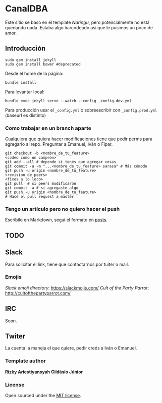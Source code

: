 # CanalDBA

Este sitio se basó en el template _Naringu_, pero potencialmente no está quedando nada. Estaba algo harcodeado así que le pusimos un poco de amor.

## Introducción


```
sudo gem install jekyll
sudo gem install bower #deprecated
```

Desde el home de la página:

```
bundle install 
```


Para levantar local:

```
bundle exec jekyll serve --watch --config _config.dev.yml
```

Para producción usar el `_config.yml` o sobreescribir con `_config.prod.yml`
(baseurl es distinto)

### Como trabajar en un branch aparte

Cualquiera que quiera hacer modificaciones tiene que pedir perms para agregarlo al
repo. Preguntar a Emanuel, Iván o Fipar.



```
git checkout -b <nombre_de_tu_feature>
<codeo como un campeón>
git add --all # depende si tenés que agregar cosas
git commit -a -m "...<nombre_de_tu_feature> sarasa" # Más cómodo
git push -u origin <nombre_de_tu_feature>
<revision de peers>
<fixes a lo loco>
git pull  # si peers modificaron
git commit -a # si agregaste algo
git push -u origin <nombre_de_tu_feature>
# Hacé el pull request a master 
```

### Tengo un artículo pero no quiero hacer el push

Escribilo en Markdown, seguí el formato en [posts](https://raw.githubusercontent.com/canalDBA/canaldba.github.io/master/_posts/2017-10-30-el-primer-post.md).


## TODO

## Slack

Para solicitar el link, tiene que contactarnos por tuiter o mail.

### Emojis

*Slack emoji directory*: https://slackmojis.com/
*Cult of the Party Parrot*: http://cultofthepartyparrot.com/ 


## IRC

Soon.

## Twiter

La cuenta la maneja el que quiere, pedir creds a Iván o Emanuel.




### Template author
**Rizky Ariestiyansyah**
**Gildásio Júnior** 
### License
Open sourced under the [MIT license](LICENSE.md).
